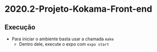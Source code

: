 # 2020.2-Projeto-Kokama-Front-end


## Execução

* Para iniciar o ambiente basta usar a chamada `make`
  - Dentro dele, execute o expo com `expo start`
